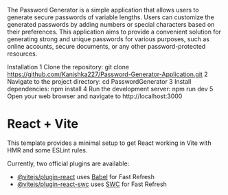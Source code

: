 The Password Generator is a simple application that allows users to generate secure passwords of variable lengths. Users can customize the generated passwords by adding numbers or special characters based on their preferences. This application aims to provide a convenient solution for generating strong and unique passwords for various purposes, such as online accounts, secure documents, or any other password-protected resources.

Installation
1 Clone the repository: git clone https://github.com/Kanishka227/Password-Generator-Application.git
2 Navigate to the project directory: cd PasswordGenerator
3 Install dependencies: npm install
4 Run the development server: npm run dev
5 Open your web browser and navigate to http://localhost:3000

# React + Vite

This template provides a minimal setup to get React working in Vite with HMR and some ESLint rules.

Currently, two official plugins are available:

- [@vitejs/plugin-react](https://github.com/vitejs/vite-plugin-react/blob/main/packages/plugin-react/README.md) uses [Babel](https://babeljs.io/) for Fast Refresh
- [@vitejs/plugin-react-swc](https://github.com/vitejs/vite-plugin-react-swc) uses [SWC](https://swc.rs/) for Fast Refresh
